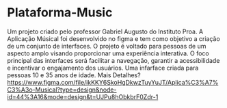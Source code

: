 # Plataforma-Music
Um projeto criado pelo professor Gabriel Augusto do Instituto Proa. A Aplicação Músical foi desenvolvido no figma e tem como objetivo a criação de um conjunto de interfaces.
O projeto é voltado para pessoas de um aspecto amplo visando proporcionar uma experiência interativa. O foco principal das interfaces será facilitar a navegação, garantir a acessibilidade e incentivar o engajamento dos usuários.
Uma infarface criada para pessoas 10 e 35 anos de idade.
Mais Detalhes?
https://www.figma.com/file/ikKKY6SkoHgDkwzTuyYuJT/Aplica%C3%A7%C3%A3o-Musical?type=design&node-id=44%3A16&mode=design&t=UJPu8hObkbrF0Zdr-1
